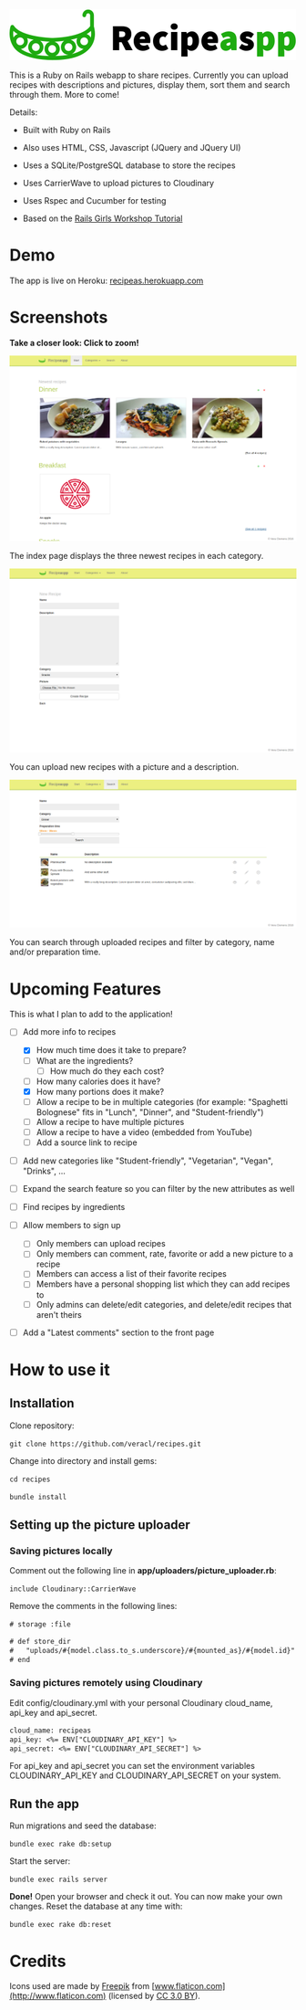 ![Logo](/app/assets/images/logo.png?raw=true "Logo")

This is a Ruby on Rails webapp to share recipes. Currently you can upload recipes with descriptions and pictures, display them, sort them and search through them. More to come!

Details:

* Built with Ruby on Rails

* Also uses HTML, CSS, Javascript (JQuery and JQuery UI)

* Uses a SQLite/PostgreSQL database to store the recipes

* Uses CarrierWave to upload pictures to Cloudinary

* Uses Rspec and Cucumber for testing

* Based on the [Rails Girls Workshop Tutorial](http://guides.railsgirls.com/app)

# Demo

The app is live on Heroku: [recipeas.herokuapp.com](http://recipeas.herokuapp.com)

# Screenshots

**Take a closer look: Click to zoom!**

![Screenshot](/app/assets/images/screenshot_index.png?raw=true "Screenshot of the index page")

The index page displays the three newest recipes in each category.

![Screenshot](/app/assets/images/screenshot_new_recipe.png?raw=true "Screenshot of the New Recipe page")

You can upload new recipes with a picture and a description.

![Screenshot](/app/assets/images/screenshot_search.png?raw=true "Screenshot of the search page")

You can search through uploaded recipes and filter by category, name and/or preparation time.

# Upcoming Features

This is what I plan to add to the application!

- [ ] Add more info to recipes
    - [x] How much time does it take to prepare?
    - [ ] What are the ingredients?
      - [ ] How much do they each cost?
    - [ ] How many calories does it have?
    - [x] How many portions does it make?
    - [ ] Allow a recipe to be in multiple categories (for example: "Spaghetti Bolognese" fits in "Lunch", "Dinner", and "Student-friendly")
    - [ ] Allow a recipe to have multiple pictures
    - [ ] Allow a recipe to have a video (embedded from YouTube)
    - [ ] Add a source link to recipe

- [ ] Add new categories like "Student-friendly", "Vegetarian", "Vegan", "Drinks", ...

- [ ] Expand the search feature so you can filter by the new attributes as well

- [ ] Find recipes by ingredients

- [ ] Allow members to sign up
    - [ ] Only members can upload recipes
    - [ ] Only members can comment, rate, favorite or add a new picture to a recipe
    - [ ] Members can access a list of their favorite recipes
    - [ ] Members have a personal shopping list which they can add recipes to
    - [ ] Only admins can delete/edit categories, and delete/edit recipes that aren't theirs

- [ ] Add a "Latest comments" section to the front page

# How to use it

## Installation

Clone repository:

`git clone https://github.com/veracl/recipes.git`

Change into directory and install gems:

`cd recipes`

`bundle install`

## Setting up the picture uploader

### Saving pictures locally

Comment out the following line in **app/uploaders/picture_uploader.rb**:

`include Cloudinary::CarrierWave`

Remove the comments in the following lines:

`# storage :file`

```
# def store_dir
#   "uploads/#{model.class.to_s.underscore}/#{mounted_as}/#{model.id}"
# end
```

### Saving pictures remotely using Cloudinary

Edit config/cloudinary.yml with your personal Cloudinary cloud_name, api_key and api_secret.

```
cloud_name: recipeas
api_key: <%= ENV["CLOUDINARY_API_KEY"] %>
api_secret: <%= ENV["CLOUDINARY_API_SECRET"] %>
```

For api_key and api_secret you can set the environment variables CLOUDINARY_API_KEY and CLOUDINARY_API_SECRET on your system.

## Run the app

Run migrations and seed the database:

`bundle exec rake db:setup`

Start the server:

`bundle exec rails server`

**Done!** Open your browser and check it out. You can now make your own changes. Reset the database at any time with:

`bundle exec rake db:reset`

# Credits

Icons used are made by [Freepik](http://www.freepik.com) from [www.flaticon.com](http://www.flaticon.com) (licensed by [CC 3.0 BY](http://creativecommons.org/licenses/by/3.0/)).
